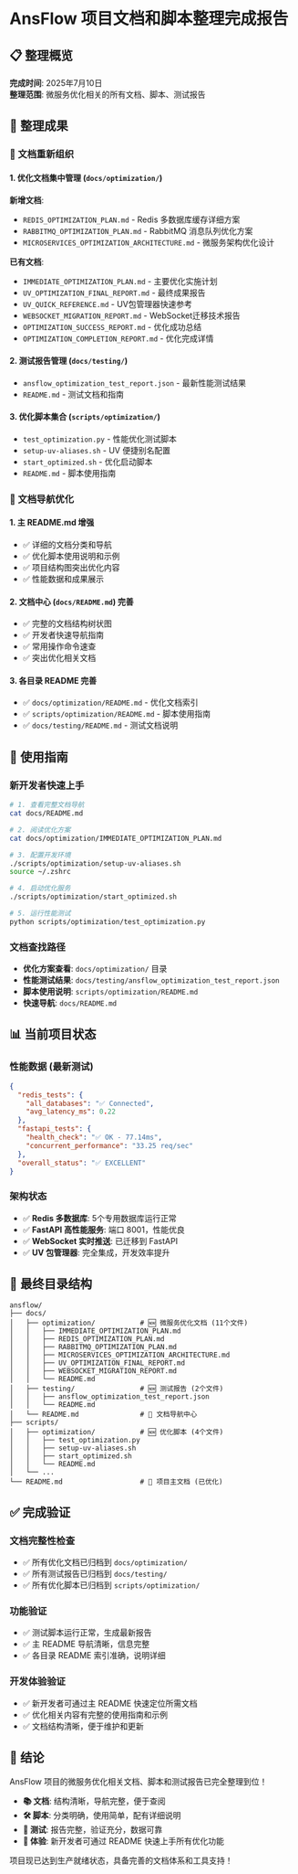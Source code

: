 # AnsFlow 项目文档和脚本整理完成报告

## 📋 整理概览

**完成时间**: 2025年7月10日  
**整理范围**: 微服务优化相关的所有文档、脚本、测试报告

## 🎯 整理成果

### 📁 文档重新组织

#### 1. 优化文档集中管理 (`docs/optimization/`)
**新增文档**:
- `REDIS_OPTIMIZATION_PLAN.md` - Redis 多数据库缓存详细方案
- `RABBITMQ_OPTIMIZATION_PLAN.md` - RabbitMQ 消息队列优化方案  
- `MICROSERVICES_OPTIMIZATION_ARCHITECTURE.md` - 微服务架构优化设计

**已有文档**:
- `IMMEDIATE_OPTIMIZATION_PLAN.md` - 主要优化实施计划
- `UV_OPTIMIZATION_FINAL_REPORT.md` - 最终成果报告
- `UV_QUICK_REFERENCE.md` - UV包管理器快速参考
- `WEBSOCKET_MIGRATION_REPORT.md` - WebSocket迁移技术报告
- `OPTIMIZATION_SUCCESS_REPORT.md` - 优化成功总结
- `OPTIMIZATION_COMPLETION_REPORT.md` - 优化完成详情

#### 2. 测试报告管理 (`docs/testing/`)
- `ansflow_optimization_test_report.json` - 最新性能测试结果
- `README.md` - 测试文档和指南

#### 3. 优化脚本集合 (`scripts/optimization/`)
- `test_optimization.py` - 性能优化测试脚本
- `setup-uv-aliases.sh` - UV 便捷别名配置
- `start_optimized.sh` - 优化启动脚本
- `README.md` - 脚本使用指南

### 📖 文档导航优化

#### 1. 主 README.md 增强
- ✅ 详细的文档分类和导航
- ✅ 优化脚本使用说明和示例
- ✅ 项目结构图突出优化内容
- ✅ 性能数据和成果展示

#### 2. 文档中心 (`docs/README.md`) 完善
- ✅ 完整的文档结构树状图
- ✅ 开发者快速导航指南
- ✅ 常用操作命令速查
- ✅ 突出优化相关文档

#### 3. 各目录 README 完善
- ✅ `docs/optimization/README.md` - 优化文档索引
- ✅ `scripts/optimization/README.md` - 脚本使用指南
- ✅ `docs/testing/README.md` - 测试文档说明

## 🚀 使用指南

### 新开发者快速上手
```bash
# 1. 查看完整文档导航
cat docs/README.md

# 2. 阅读优化方案
cat docs/optimization/IMMEDIATE_OPTIMIZATION_PLAN.md

# 3. 配置开发环境
./scripts/optimization/setup-uv-aliases.sh
source ~/.zshrc

# 4. 启动优化服务
./scripts/optimization/start_optimized.sh

# 5. 运行性能测试
python scripts/optimization/test_optimization.py
```

### 文档查找路径
- **优化方案查看**: `docs/optimization/` 目录
- **性能测试结果**: `docs/testing/ansflow_optimization_test_report.json`
- **脚本使用说明**: `scripts/optimization/README.md`
- **快速导航**: `docs/README.md`

## 📊 当前项目状态

### 性能数据 (最新测试)
```json
{
  "redis_tests": {
    "all_databases": "✅ Connected",
    "avg_latency_ms": 0.22
  },
  "fastapi_tests": {
    "health_check": "✅ OK - 77.14ms",
    "concurrent_performance": "33.25 req/sec"
  },
  "overall_status": "✅ EXCELLENT"
}
```

### 架构状态
- ✅ **Redis 多数据库**: 5个专用数据库运行正常
- ✅ **FastAPI 高性能服务**: 端口 8001，性能优良
- ✅ **WebSocket 实时推送**: 已迁移到 FastAPI
- ✅ **UV 包管理器**: 完全集成，开发效率提升

## 📂 最终目录结构

```
ansflow/
├── docs/
│   ├── optimization/           # 🆕 微服务优化文档 (11个文件)
│   │   ├── IMMEDIATE_OPTIMIZATION_PLAN.md
│   │   ├── REDIS_OPTIMIZATION_PLAN.md
│   │   ├── RABBITMQ_OPTIMIZATION_PLAN.md
│   │   ├── MICROSERVICES_OPTIMIZATION_ARCHITECTURE.md
│   │   ├── UV_OPTIMIZATION_FINAL_REPORT.md
│   │   ├── WEBSOCKET_MIGRATION_REPORT.md
│   │   └── README.md
│   ├── testing/                # 🆕 测试报告 (2个文件)
│   │   ├── ansflow_optimization_test_report.json
│   │   └── README.md
│   └── README.md               # 📖 文档导航中心
├── scripts/
│   ├── optimization/           # 🆕 优化脚本 (4个文件)
│   │   ├── test_optimization.py
│   │   ├── setup-uv-aliases.sh
│   │   ├── start_optimized.sh
│   │   └── README.md
│   └── ...
└── README.md                   # 🚀 项目主文档 (已优化)
```

## ✅ 完成验证

### 文档完整性检查
- ✅ 所有优化文档已归档到 `docs/optimization/`
- ✅ 所有测试报告已归档到 `docs/testing/`
- ✅ 所有优化脚本已归档到 `scripts/optimization/`

### 功能验证
- ✅ 测试脚本运行正常，生成最新报告
- ✅ 主 README 导航清晰，信息完整
- ✅ 各目录 README 索引准确，说明详细

### 开发体验验证
- ✅ 新开发者可通过主 README 快速定位所需文档
- ✅ 优化相关内容有完整的使用指南和示例
- ✅ 文档结构清晰，便于维护和更新

## 🎉 结论

AnsFlow 项目的微服务优化相关文档、脚本和测试报告已完全整理到位！

- **📚 文档**: 结构清晰，导航完整，便于查阅
- **🛠️ 脚本**: 分类明确，使用简单，配有详细说明
- **🧪 测试**: 报告完整，验证充分，数据可靠
- **🚀 体验**: 新开发者可通过 README 快速上手所有优化功能

项目现已达到生产就绪状态，具备完善的文档体系和工具支持！
